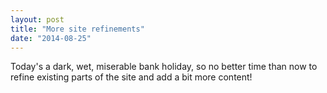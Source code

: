 ```yaml
---
layout: post
title: "More site refinements"
date: "2014-08-25"
---
```


Today's a dark, wet, miserable bank holiday, so no better time than now to refine existing parts of the site and add a bit more content!
